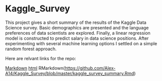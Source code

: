 # Kaggle_Survey

This project gives a short summary of the results of the Kaggle Data Science survey. Basic demographics are presented and the language preferences of data scientists are explored. Finally, a linear regression model is constructed to predict salary in data science positions. After experimenting with several machine learning options I settled on a simple random forest approach.

Here are relvant links for the repo:

[Markdown](https://github.com/Alex-A14/Kaggle_Survey/blob/master/kaggle_survey_summary.md)
[html](http://htmlpreview.github.io/?https://github.com/Alex-A14/Kaggle_Survey/blob/master/kaggle_survey_summary.html)
RMarkdown(https://github.com/Alex-A14/Kaggle_Survey/blob/master/kaggle_survey_summary.Rmd)